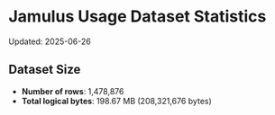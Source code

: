 # Jamulus Usage Dataset Statistics

Updated: 2025-06-26

## Dataset Size
- **Number of rows**: 1,478,876
- **Total logical bytes**: 198.67 MB (208,321,676 bytes)
